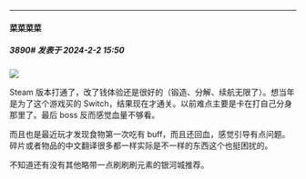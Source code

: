 
*****

####  菜菜菜菜  
##### 3890#       发表于 2024-2-2 15:50

<img src="https://static.saraba1st.com/image/smiley/face2017/077.png" referrerpolicy="no-referrer">

Steam 版本打通了，改了钱体验还是很好的（锻造、分解、续航无限了）。想当年是为了这个游戏买的 Switch，结果现在才通关。以前难点主要是卡在打自己分身那里了。最后 boss 反而感觉血量不够看。

而且也是最近玩才发现食物第一次吃有 buff，而且还回血，感觉引导有点问题。碎片或者物品的中文翻译很多都一样实际是不一样的东西这个也挺困扰的。

不知道还有没有其他略带一点刷刷刷元素的银河城推荐。

